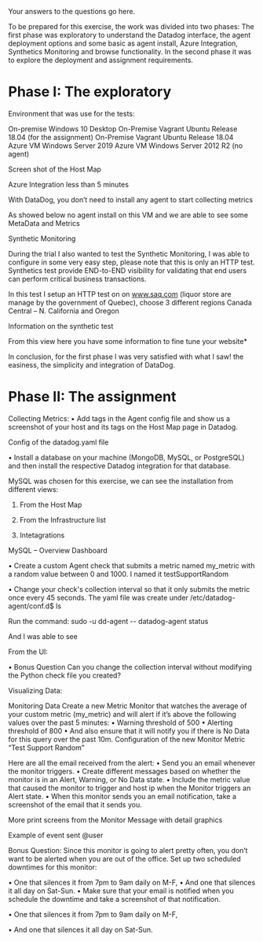 Your answers to the questions go here.


To be prepared for this exercise, the work was divided into two phases: The first phase was exploratory to understand the Datadog interface, the agent deployment options and some basic as agent install, Azure Integration, Synthetics Monitoring and browse functionality. In the second phase it was to explore the deployment and assignment requirements.

# Phase I: The exploratory

Environment that was use for the tests:

On-premise 		 Windows 10 Desktop
On-Premise		  Vagrant Ubuntu Release 18.04  (for the assignment)
On-Premise 		 Vagrant Ubuntu  Release 18.04   
Azure VM 		   Windows Server 2019 
Azure VM		    Windows Server 2012 R2 (no agent)


Screen shot of the Host Map
 

Azure Integration less than 5 minutes
 


 
With DataDog, you don’t need to install any agent to start collecting metrics

As showed below no agent install on this VM and we are able to see some MetaData and Metrics
 



Synthetic Monitoring

During the trial I also wanted to test the Synthetic Monitoring, I was able to configure in some very easy step, please note that this is only an HTTP test. Synthetics test provide END-to-END visibility for validating that end users can perform critical business transactions.

In this test I setup an HTTP test on on www.saq.com (liquor store are manage by the government of Quebec), choose 3 different regions Canada Central – N. California and Oregon
 







Information on the synthetic test
 

From this view here you have some information to fine tune your website*
 
In conclusion, for the first phase I was very satisfied with what I saw! the easiness, the simplicity and integration of DataDog. 





# Phase II: The assignment

Collecting Metrics:
•	Add tags in the Agent config file and show us a screenshot of your host and its tags on the Host Map page in Datadog.

 

Config of the datadog.yaml file
 

•	Install a database on your machine (MongoDB, MySQL, or PostgreSQL) and then install the respective Datadog integration for that database.

MySQL was chosen for this exercise, we can see the installation from different views:
1.	From the Host Map

 

2.	From the Infrastructure list 

 


3.	Intetagrations
 

MySQL – Overview Dashboard
 


•	Create a custom Agent check that submits a metric named my_metric with a random value between 0 and 1000. I named it testSupportRandom

 

•	Change your check's collection interval so that it only submits the metric once every 45 seconds.
The yaml file was create under /etc/datadog-agent/conf.d$ ls
 

 

Run the command:
sudo -u dd-agent -- datadog-agent status

And I was able to see 
 

From the UI:
 


•	Bonus Question Can you change the collection interval without modifying the Python check file you created?


Visualizing Data:



Monitoring Data
Create a new Metric Monitor that watches the average of your custom metric (my_metric) and will alert if it’s above the following values over the past 5 minutes:
•	Warning threshold of 500
•	Alerting threshold of 800
•	And also ensure that it will notify you if there is No Data for this query over the past 10m.
Configuration of the new Monitor Metric “Test Support Random”
 
 

Here are all the email received from the alert:
•	Send you an email whenever the monitor triggers.
•	Create different messages based on whether the monitor is in an Alert, Warning, or No Data state.
•	Include the metric value that caused the monitor to trigger and host ip when the Monitor triggers an Alert state.
•	When this monitor sends you an email notification, take a screenshot of the email that it sends you.



 

 

 
 

More print screens from the Monitor Message with detail graphics

 

 

 

Example of event sent @user
 



Bonus Question: Since this monitor is going to alert pretty often, you don’t want to be alerted when you are out of the office. Set up two scheduled downtimes for this monitor:

•	One that silences it from 7pm to 9am daily on M-F,
•	And one that silences it all day on Sat-Sun.
•	Make sure that your email is notified when you schedule the downtime and take a screenshot of that notification.






•	One that silences it from 7pm to 9am daily on M-F,
 

 

•	And one that silences it all day on Sat-Sun.
 
 

